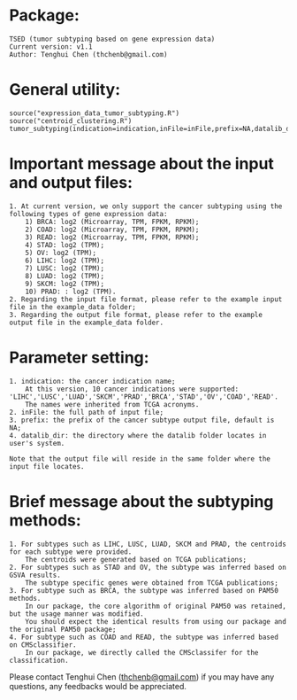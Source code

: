 # Package: 
	TSED (tumor subtyping based on gene expression data)
	Current version: v1.1
	Author: Tenghui Chen (thchenb@gmail.com)

# General utility:
	source("expression_data_tumor_subtyping.R")
	source("centroid_clustering.R")
	tumor_subtyping(indication=indication,inFile=inFile,prefix=NA,datalib_dir=datalib_dir)

# Important message about the input and output files:
	1. At current version, we only support the cancer subtyping using the following types of gene expression data:
		1) BRCA: log2 (Microarray, TPM, FPKM, RPKM);
		2) COAD: log2 (Microarray, TPM, FPKM, RPKM);
		3) READ: log2 (Microarray, TPM, FPKM, RPKM);
		4) STAD: log2 (TPM);
		5) OV: log2 (TPM);
		6) LIHC: log2 (TPM);
		7) LUSC: log2 (TPM);
		8) LUAD: log2 (TPM);
		9) SKCM: log2 (TPM);
		10) PRAD: : log2 (TPM).		
	2. Regarding the input file format, please refer to the example input file in the example_data folder;
	3. Regarding the output file format, please refer to the example output file in the example_data folder.
	
# Parameter setting:
	1. indication: the cancer indication name;
		At this version, 10 cancer indications were supported: 'LIHC','LUSC','LUAD','SKCM','PRAD','BRCA','STAD','OV','COAD','READ'. 
		The names were inherited from TCGA acronyms.
	2. inFile: the full path of input file;
	3. prefix: the prefix of the cancer subtype output file, default is NA;
	4. datalib_dir: the directory where the datalib folder locates in user's system.
	
	Note that the output file will reside in the same folder where the input file locates.

	
# Brief message about the subtyping methods:
	1. For subtypes such as LIHC, LUSC, LUAD, SKCM and PRAD, the centroids for each subtype were provided. 
		The centroids were generated based on TCGA publications;
	2. For subtypes such as STAD and OV, the subtype was inferred based on GSVA results.
		The subtype specific genes were obtained from TCGA publications;
	3. For subtype such as BRCA, the subtype was inferred based on PAM50 methods. 
		In our package, the core algorithm of original PAM50 was retained, but the usage manner was modified. 
		You should expect the identical results from using our package and the original PAM50 package;
	4. For subtype such as COAD and READ, the subtype was inferred based on CMSclassifier. 
		In our package, we directly called the CMSclassifer for the classification.

Please contact Tenghui Chen (thchenb@gmail.com) if you may have any questions, any feedbacks would be appreciated.



